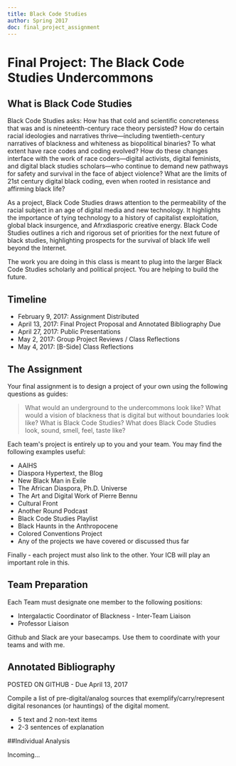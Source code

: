 ```yaml
--- 
title: Black Code Studies
author: Spring 2017
doc: final_project_assignment
--- 
```


# Final Project: The Black Code Studies Undercommons

## What is Black Code Studies

Black Code Studies asks: How has that cold and scientific concreteness that was and is nineteenth-century race theory persisted? How do certain racial ideologies and narratives thrive—including twentieth-century narratives of blackness and whiteness as biopolitical binaries? To what extent have race codes and coding evolved? How do these changes interface with the work of race coders—digital activists, digital feminists, and digital black studies scholars—who continue to demand new pathways for safety and survival in the face of abject violence? What are the limits of 21st century digital black coding, even when rooted in resistance and affirming black life?

As a project, Black Code Studies draws attention to the permeability of the racial subject in an age of digital media and new technology. It highlights the importance of tying technology to a history of capitalist exploitation, global black insurgence, and Afrxdiasporic creative energy. Black Code Studies outlines a rich and rigorous set of priorities for the next future of black studies, highlighting prospects for the survival of black life well beyond the Internet.

The work you are doing in this class is meant to plug into the larger Black Code Studies scholarly and political project. You are helping to build the future. 

## Timeline

* February 9, 2017: Assignment Distributed
* April 13, 2017: Final Project Proposal and Annotated Bibliography Due
* April 27, 2017: Public Presentations
* May 2, 2017: Group Project Reviews / Class Reflections
* May 4, 2017: [B-Side] Class Reflections

## The Assignment

Your final assignment is to design a project of your own using the following questions as guides:

> What would an underground to the undercommons look like?
> What would a vision of blackness that is digital but without boundaries look like?
> What is Black Code Studies?
> What does Black Code Studies look, sound, smell, feel, taste like?


Each team's project is entirely up to you and your team. You may find the following examples useful:

* AAIHS
* Diaspora Hypertext, the Blog
* New Black Man in Exile
* The African Diaspora, Ph.D. Universe
* The Art and Digital Work of Pierre Bennu
* Cultural Front
* Another Round Podcast
* Black Code Studies Playlist
* Black Haunts in the Anthropocene
* Colored Conventions Project
* Any of the projects we have covered or discussed thus far

Finally - each project must also link to the other. Your ICB will play an important role in this. 

## Team Preparation

Each Team must designate one member to the following positions:
* Intergalactic Coordinator of Blackness - Inter-Team Liaison
* Professor Liaison 

Github and Slack are your basecamps. Use them to coordinate with your teams and with me.

## Annotated Bibliography 

POSTED ON GITHUB - Due April 13, 2017

Compile a list of pre-digital/analog sources that exemplify/carry/represent digital resonances (or hauntings) of the digital moment.

* 5 text and 2 non-text items 
* 2-3 sentences of explanation

##Individual Analysis

Incoming...










